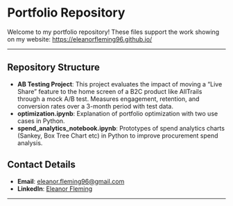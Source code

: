# Portfolio Repository

Welcome to my portfolio repository! These files support the work showing on my website: https://eleanorfleming96.github.io/

---

## Repository Structure

- **AB Testing Project**: This project evaluates the impact of moving a “Live Share” feature to the home screen of a B2C product like AllTrails through a mock A/B test. Measures engagement, retention, and conversion rates over a 3-month period with test data.
- **optimization.ipynb**: Explanation of portfolio optimization with two use cases in Python.
- **spend_analytics_notebook.ipynb**: Prototypes of spend analytics charts (Sankey, Box Tree Chart etc) in Python to improve procurement spend analysis.

## Contact Details

- **Email**: eleanor.fleming96@gmail.com  
- **LinkedIn**: [Eleanor Fleming](https://www.linkedin.com/in/eleanor-fleming)

---
